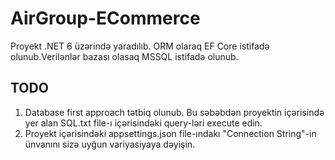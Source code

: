 # AirGroup-ECommerce

Proyekt .NET 6 üzərində yaradılıb. ORM olaraq EF Core istifadə olunub.Verilənlər bazası olasaq MSSQL istifadə olunub. 

## TODO
1. Database first approach tətbiq olunub. Bu səbəbdən proyektin içərisində yer alan SQL.txt file-ı içərisindəki query-ləri execute edin.
2. Proyekt içərisindəki appsettings.json file-ındakı "Connection String"-in ünvanını sizə uyğun variyasiyaya dəyişin.
